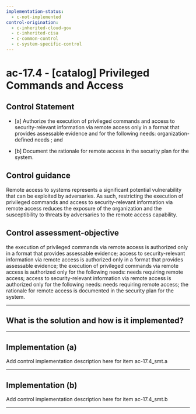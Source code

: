 ```yaml
---
implementation-status:
  - c-not-implemented
control-origination:
  - c-inherited-cloud-gov
  - c-inherited-cisa
  - c-common-control
  - c-system-specific-control
---
```


# ac-17.4 - \[catalog\] Privileged Commands and Access

## Control Statement

- \[a\] Authorize the execution of privileged commands and access to security-relevant information via remote access only in a format that provides assessable evidence and for the following needs: organization-defined needs ; and

- \[b\] Document the rationale for remote access in the security plan for the system.

## Control guidance

Remote access to systems represents a significant potential vulnerability that can be exploited by adversaries. As such, restricting the execution of privileged commands and access to security-relevant information via remote access reduces the exposure of the organization and the susceptibility to threats by adversaries to the remote access capability.

## Control assessment-objective

the execution of privileged commands via remote access is authorized only in a format that provides assessable evidence;
access to security-relevant information via remote access is authorized only in a format that provides assessable evidence;
the execution of privileged commands via remote access is authorized only for the following needs: needs requiring remote access;
access to security-relevant information via remote access is authorized only for the following needs: needs requiring remote access;
the rationale for remote access is documented in the security plan for the system.

______________________________________________________________________

## What is the solution and how is it implemented?

<!-- Please leave this section blank and enter implementation details in the parts below. -->

______________________________________________________________________

## Implementation (a)

Add control implementation description here for item ac-17.4_smt.a

______________________________________________________________________

## Implementation (b)

Add control implementation description here for item ac-17.4_smt.b

______________________________________________________________________
